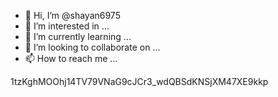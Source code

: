 - 👋 Hi, I’m @shayan6975
- 👀 I’m interested in ...
- 🌱 I’m currently learning ...
- 💞️ I’m looking to collaborate on ...
- 📫 How to reach me ...

<!---
shayan6975/shayan6975 is a ✨ special ✨ repository because its `README.md` (this file) appears on your GitHub profile.
You can click the Preview link to take a look at your changes.
--->
1tzKghMOOhj14TV79VNaG9cJCr3_wdQBSdKNSjXM47XE9kkp
